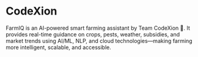 # CodeXion
FarmIQ is an AI-powered smart farming assistant by Team CodeXion 🌾. It provides real-time guidance on crops, pests, weather, subsidies, and market trends using AI/ML, NLP, and cloud technologies—making farming more intelligent, scalable, and accessible.
